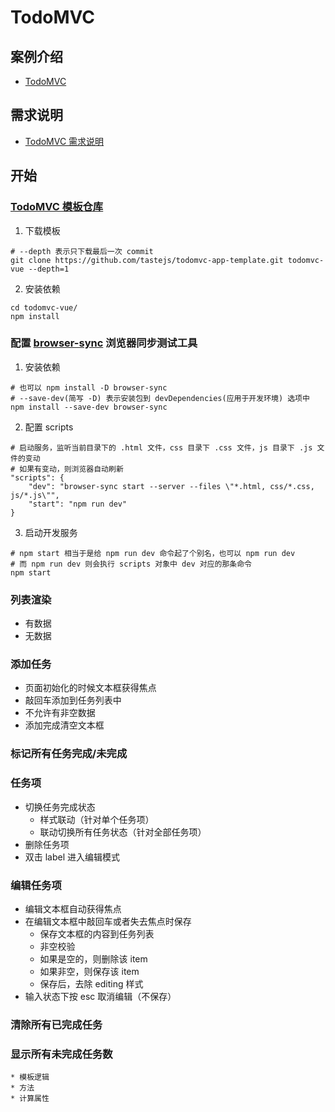 # TodoMVC

## 案例介绍

* [TodoMVC](http://todomvc.com/)

## 需求说明

* [TodoMVC 需求说明](https://github.com/tastejs/todomvc/blob/master/app-spec.md)

## 开始

### [TodoMVC 模板仓库](https://github.com/tastejs/todomvc-app-template)

1. 下载模板

```shell
# --depth 表示只下载最后一次 commit
git clone https://github.com/tastejs/todomvc-app-template.git todomvc-vue --depth=1
```

2. 安装依赖 

```shell
cd todomvc-vue/
npm install
```

### 配置 [browser-sync](http://www.browsersync.cn/) 浏览器同步测试工具

1. 安装依赖

```shell
# 也可以 npm install -D browser-sync 
# --save-dev(简写 -D) 表示安装包到 devDependencies(应用于开发环境) 选项中
npm install --save-dev browser-sync
```

2. 配置 scripts

```shell
# 启动服务，监听当前目录下的 .html 文件，css 目录下 .css 文件，js 目录下 .js 文件的变动
# 如果有变动，则浏览器自动刷新
"scripts": {
    "dev": "browser-sync start --server --files \"*.html, css/*.css, js/*.js\"",
    "start": "npm run dev"
}
```

3. 启动开发服务

```shell
# npm start 相当于是给 npm run dev 命令起了个别名，也可以 npm run dev
# 而 npm run dev 则会执行 scripts 对象中 dev 对应的那条命令
npm start
```

### 列表渲染

* 有数据
* 无数据

### 添加任务

* 页面初始化的时候文本框获得焦点
* 敲回车添加到任务列表中
* 不允许有非空数据
* 添加完成清空文本框

### 标记所有任务完成/未完成

### 任务项

* 切换任务完成状态
    * 样式联动（针对单个任务项）
    * 联动切换所有任务状态（针对全部任务项）
* 删除任务项
* 双击 label 进入编辑模式

### 编辑任务项

* 编辑文本框自动获得焦点
* 在编辑文本框中敲回车或者失去焦点时保存
    * 保存文本框的内容到任务列表
    * 非空校验
    * 如果是空的，则删除该 item
    * 如果非空，则保存该 item
    * 保存后，去除 editing 样式
* 输入状态下按 esc 取消编辑（不保存）

### 清除所有已完成任务

### 显示所有未完成任务数
    * 模板逻辑
    * 方法
    * 计算属性
